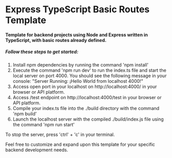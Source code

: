 
# Express TypeScript Basic Routes Template

#### Template for backend projects using Node and Express written in TypeScript, with basic routes already defined.

##### Follow these steps to get started:

1. Install npm dependencies by running the command 'npm install'
2. Execute the command 'npm run dev' to run the index.ts file and start the local server on port 4000. You should see the following message in your console: "Server Running: ¡Hello World from localhost 4000!" 
3. Access open port in your localhost on http://localhost:4000/ in your browser or API platform.
4. Access /test endpoint on http://localhost:4000/test in your browser or API platform.
5. Compile your index.ts file into the ./build directory with the command 'npm build'
6. Launch the localhost server with the compiled ./build/index.js file using the command 'npm run start'

To stop the server, press 'ctrl' + 'c' in your terminal.

Feel free to customize and expand upon this template for your specific backend development needs.